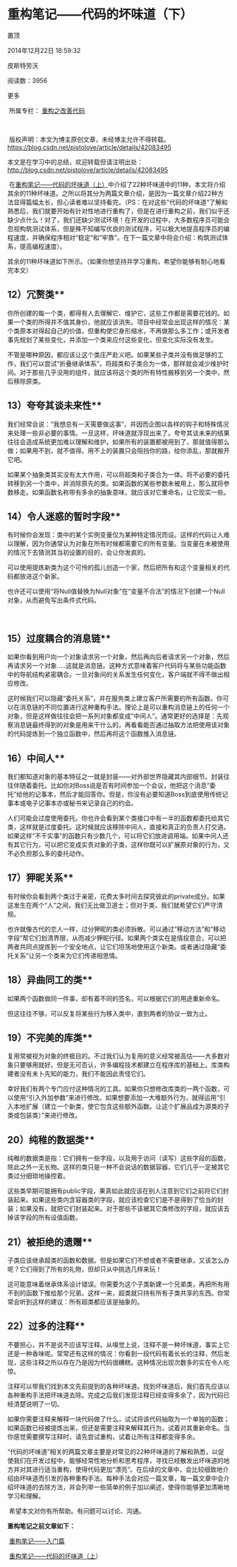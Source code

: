 # 重构笔记——代码的坏味道（下）

置顶

2014年12月22日 18:59:32

皮斯特劳沃

阅读数：3956

更多

​                 所属专栏：                                   [重构之改善代码](https://blog.csdn.net/column/details/refeator.html)                                                

​                   

​                      版权声明：本文为博主原创文章，未经博主允许不得转载。          https://blog.csdn.net/pistolove/article/details/42083495        

本文是在学习中的总结，欢迎转载但请注明出处：<http://blog.csdn.net/pistolove/article/details/42083495>



​      在[重构笔记——代码的坏味道（上）](http://blog.csdn.net/pistolove/article/details/42041757)中介绍了22种坏味道中的11种，本文将介绍其余的11种坏味道。之所以将其分为两篇文章介绍，是因为一篇文章介绍22种方法显得篇幅太长，担心读者难以坚持看完。（PS：在对这些"代码的坏味道“了解和熟悉后，我们就要开始有针对性地进行重构了，但是在进行重构之前，我们似乎还缺少点什么！对了，我们还缺少测试环境！在开发的过程中，大多数程序员可能会忽视构筑测试体系，但是殊不知编写优良的测试程序，可以极大地提高程序员的编程速度，并确保程序相对“稳定“和”牢靠”。在下一篇文章中将会介绍：构筑测试体系，提高编程速度）。

​      其余的11种坏味道如下所示。（如果你想坚持并学习重构，希望你能够有耐心地看完本文）



## 12）冗赘类**

​       你所创建的每一个类，都得有人去理解它、维护它，这些工作都是需要花钱的。如果一个类的所得并不值其身价，他就应该消失。项目中经常会出现这样的情况：某个类原本对得起自己的价值，但重构使它身形缩水，不再做那么多工作；或开发者事先规划了某些变化，并添加一个类来应付这些变化，但变化实际没有发生。

​      不管是哪种原因，都应该让这个类庄严赴义吧。如果某些子类并没有做足够的工作，我们可以尝试“折叠继承体系”，将超类和子类合为一体，那样就会减少维护时间。对于那些几乎没用的组件，就应该将这个类的所有特性搬移到另一个类中，然后移除原类。



## 13）夸夸其谈未来性**

​       我们经常会说：“我想总有一天需要做这事”，并因而企图以各样的钩子和特殊情况来处理一些非必要的事情。一旦这样，坏味道就浮现出来了。夸夸其谈未来的结果往往会造成系统更加难以理解和维护。如果所有的装置都被用到了，那就值得那么做；如果用不到，就不值得。用不上的装置只会阻挡你的路，给你添乱，那就搬开它吧。

​      如果某个抽象类其实没有太大作用，可以将超类和子类合为一体。将不必要的委托转移到另一个类中，并消除原先的类。如果函数的某些参数未被用上，那么就将参数移走。如果函数名称带有多余的抽象意味，就应该对它重命名，让它现实一些。



## 14）令人迷惑的暂时字段**

​      有时候你会发现：类中的某个实例变量仅为某种特定情况而设。这样的代码让人难以理解，因为你通常认为对象在所有时候都需要它的所有变量。当变量在未被使用的情况下去猜测其当初设置的目的，会让你发疯的。

​      可以使用提炼新类为这个可怜的孤儿创造一个家，然后把所有和这个变量相关的代码都放进这个新家。

​      也许还可以使用“将Null值替换为Null对象”在“变量不合法”的情况下创建一个Null对象，从而避免写出条件式代码。

​      

## 15）过度耦合的消息链**

​      如果你看到用户向一个对象请求另一个对象，然后再向后者请求另一个对象，然后再请求另一个对象.....这就是消息链。这种方式意味着客户代码将与某些功能函数中的导航结构紧密耦合。一旦对象间的关系发生任何变化，客户端就不得不做出相应修改。

​       这时候我们可以隐藏“委托关系”，并在服务类上建立客户所需要的所有函数。你可以在消息链的不同位置进行这种重构手法。理论上是可以重构消息链上的任何一个对象，但是这样做往往会把一系列对象都变成“中间人”。通常更好的选择是：先观察消息链最终得到的对象是用来干什么的，再看看能否通过抽取方法把使用该对象的代码提炼到一个独立函数中，然后再将这个函数推入消息链。



## 16）中间人**

​       我们都知道对象的基本特征之一就是封装——对外部世界隐藏其内部细节。封装往往伴随着委托。比如你对Boss说是否有时间参加一个会议，他把这个消息“委托”给他的记事本，然后才能回答你。但是，你没有必要知道Boss到底使用传统记事本或电子记事本亦或秘书来记录自己的约会。

​       人们可能会过度使用委托。你也许会看到某个类接口中有一半的函数都委托给其它类，这样就是过度委托。这时候就应该移除中间人，直接和真正的负责人打交道。如果这样“不干实事”的函数只有少数几个，可以将它们放进调用端。如果中间人还有其它行为，可以把它变成实责对象的子类，这样你既可以扩展原对象的行为，又不必负担那么多的委托动作。



## 17）狎昵关系**

​      有时候你会看到两个类过于亲密，花费太多时间去探究彼此的private成分。如果这发生在两个“人”之间，我们无比做卫道士；但对于类，我们就希望它们严守清规。

​       也许就像古代的恋人一样，过分狎昵的类必须拆散。可以通过“移动方法”和“移动字段”帮它们划清界限，从而减少狎昵行径。如果两个类实在是情投意合，可以把两者共同点提炼到一个安全地点，让它们坦荡地使用这个新类。或者通过隐藏“委托关系”让另一个类来为它们传递相思情。



## 18）异曲同工的类**

​      如果两个函数做同一件事，却有着不同的签名，可以根据它们的用途重新命名。

​      但这往往不够，可以反复将某些行为移入类中，直到两者的协议一致为止。



## 19）不完美的库类**

​     复用常被视为对象的终极目的。不过我们认为复用的意义经常被高估——大多数对象只要够用就好。但是无可否认，许多编程技术都建立在程序库的基础上。库类构建者没有未卜先知的能力，我们不能因此责怪它们。

​      幸好我们有两个专门应付这种情况的工具。如果你只想修改库类的一两个函数，可以使用“引入外加参数”来进行修改。如果想要添加一大堆额外行为，就得运用“引入本地扩展（建立一个新类，使它包含这些额外函数。让这个扩展品成为源类的子类或包装类）”来进行修改。



## 20）纯稚的数据类**

​      纯稚的数据类是指：它们拥有一些字段，以及用于访问（读写）这些字段的函数，除此之外一无长物。这样的类只是一种不会说话的数据容器，它们几乎一定被其它类过分细琐地操控着。

​      这些类早期可能拥有public字段，果真如此就应该在别人注意到它们之前将它们封装起来。如果这些类内含容器类的字段，就应该检查它们是不是得到了恰当的封装；如果没有，就把它们封装起来。对于那些不该被其它类修改的字段，就应该去掉该字段的所有设值函数。



## 21）被拒绝的遗赠**

​      子类应该继承超类的函数和数据。但是如果它们不想或者不需要继承，又该怎么办呢？它们得到了所有的礼物，但却只从中挑选几样来玩！

​      这可能意味着继承体系设计错误。你需要为这个子类新建一个兄弟类，再把所有用不到的函数下推给那个兄弟。这样一来，超类就只持有所有子类共享的东西。你常常会听到这样的建议：所有超类都应该是抽象的。



## 22）过多的注释**

​      不要担心，并不是说不应该写注释。从嗅觉上说，注释不是一种坏味道，事实上它还是一种香味呢。常常还有这样的情况：你看到一段代码有着长长的注释，然后发现，这些注释之所以存在乃是因为代码很糟糕。这种情况出现次数多的实在令人吃惊。

​      注释可以带我们找到本文先前提到的各种坏味道。找到坏味道后，我们首先应该以各种重构手法把坏味道去除。完成之后我们发现注释已经变得多余了，因为代码已经清楚说明了一切。

​      如果你需要注释来解释一块代码做了什么，试试将该代码抽取为一个单独的函数；如果函数已经被提炼出来，但还是需要注释来解释其行为，试着对其重新命名。当你感觉需要撰写注释时，请先尝试重构，试着让所有注释都变得多余。



​      “代码的坏味道”相关的两篇文章主要是对常见的22种坏味道的了解和熟悉，以促使我们在开发过程中，能够经常性地分析和思考程序，寻找已经散发出坏味道的地方并对其进行适当重构，使得代码更加“漂亮”。在后续的文章中，会比较细致地介绍由坏味道而引发的各种重构手法。每种手法会对应一篇文章，每一篇文章中会介绍坏味道的去除方法，并会列举一些简单的例子加以阐述，使得你能够更加清晰地学习和理解。



​      希望本文对你有所帮助。有问题可以讨论、沟通。







**重构笔记之前文章如下：**



​       [重构笔记——入门篇](http://blog.csdn.net/pistolove/article/details/41986271)

​       [重构笔记——代码的坏味道（上](http://blog.csdn.net/pistolove/article/details/42041757)）